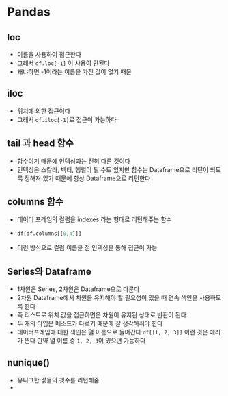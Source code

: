 # Pandas

## loc

- 이름을 사용하여 접근한다
- 그래서 `df.loc[-1]` 이 사용이 안된다
- 왜냐하면 -1이라는 이름을 가진 값이 없기 때문



## iloc

- 위치에 의한 접근이다
- 그래서 `df.iloc[-1]`로 접근이 가능하다



## tail 과 head 함수

- 함수이기 때문에 인덱싱과는 전혀 다른 것이다
- 인덱싱은 스칼라, 벡터, 행렬이 될 수도 있지만 함수는 Dataframe으로 리턴이 되도록 정해져 있기 때문에 항상 Dataframe으로 리턴한다



## columns 함수

- 데이터 프레임의 컬럼을 indexes 라는 형태로 리턴해주는 함수

- ```python
  df[df.columns[[0,4]]]
  ```

- 이런 방식으로 컬럼 이름을 점 인덱싱을 통해 접근이 가능



## Series와 Dataframe

- 1차원은 Series, 2차원은 Dataframe으로 다룬다
- 2차원 Dataframe에서 차원을 유지해야 할 필요성이 있을 때 연속 색인을 사용하도록 한다
- 즉 리스트로 위치 값을 접근하면은 차원이 유지된 상태로 반환이 된다
- 두 개의 타입은 메소드가 다르기 때문에 잘 생각해줘야 한다
- 데이터프레임에 대한 색인은 열 이름으로 들어간다 `df[[1, 2, 3]]` 이런 것은 에러가 뜬다
  만약 열 이름 중 `1, 2, 3`이 있으면 가능하다



## nunique()

- 유니크한 값들의 갯수를 리턴해줌
- 